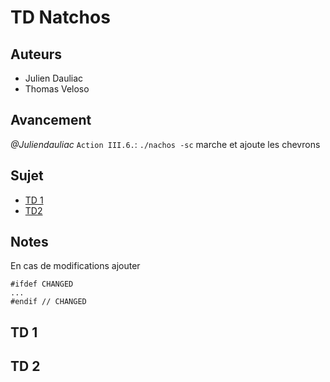 # TD Natchos

## Auteurs
- Julien Dauliac
- Thomas Veloso

## Avancement
*@Juliendauliac* `Action III.6.`: `./nachos -sc` marche et ajoute les chevrons

## Sujet
- [TD 1](http://dept-info.labri.fr/~guermouc/SE/files/devoir0.pdf)
- [TD2](http://dept-info.labri.fr/~guermouc/SE/files/devoir1.pdf)
## Notes
En cas de modifications ajouter
```
#ifdef CHANGED
...
#endif // CHANGED
```

## TD 1

## TD 2

